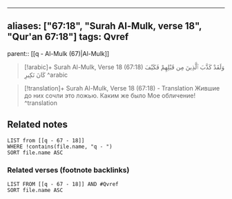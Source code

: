 
---
aliases: ["67:18", "Surah Al-Mulk, verse 18", "Qur'an 67:18"]
tags: Qvref
---

parent:: [[q - Al-Mulk (67)|Al-Mulk]]

> [!arabic]+ Surah Al-Mulk, Verse 18 (67:18)
> <span class="quran-arabic">وَلَقَدْ كَذَّبَ ٱلَّذِينَ مِن قَبْلِهِمْ فَكَيْفَ كَانَ نَكِيرِ</span>
^arabic

> [!translation]+ Surah Al-Mulk, Verse 18 (67:18) - Translation
> Жившие до них сочли это ложью. Каким же было Мое обличение!
^translation



## Related notes
```dataview
LIST from [[q - 67 - 18]]
WHERE !contains(file.name, "q - ")
SORT file.name ASC
```

### Related verses (footnote backlinks)
```dataview
LIST FROM [[q - 67 - 18]] AND #Qvref
SORT file.name ASC
```

